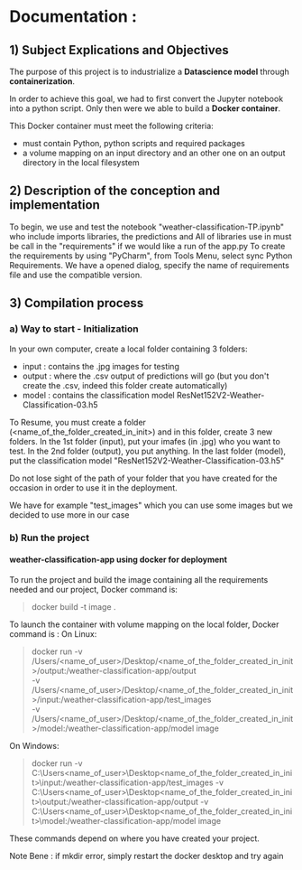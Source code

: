 # Documentation :
## 1) Subject Explications and Objectives

The purpose of this project is to industrialize a **Datascience model** through **containerization**.

In order to achieve this goal, we had to first convert the Jupyter notebook into a python script. Only then were we able to build a **Docker container**.

This Docker container must meet the following criteria:
- must contain Python, python scripts and required packages
- a volume mapping on an input directory and an other one on an output directory in the local filesystem

## 2) Description of the conception and implementation

To begin, we use and test the notebook "weather-classification-TP.ipynb" who include imports libraries, the predictions and 
All of libraries use in  must be call in the "requirements" if we would like a run of the app.py
To create the requirements by using "PyCharm", from Tools Menu, select sync Python Requirements. We have a opened dialog, specify the name of requirements file and use the compatible version.


## 3) Compilation process
### a) Way to start - Initialization

In your own computer, create a local folder containing 3 folders:
- input : contains the .jpg images for testing
- output : where the .csv output of predictions will go (but you don't create the .csv, indeed this folder create automatically)
- model : contains the classification model ResNet152V2-Weather-Classification-03.h5

To Resume, you must create a folder (<name_of_the_folder_created_in_init>) and in this folder, create 3 new folders. In the 1st folder (input), put your imafes (in .jpg) who you want to test. In the 2nd folder (output), you put anything. In the last folder (model), put the classification model "ResNet152V2-Weather-Classification-03.h5"

Do not lose sight of the path of your folder that you have created for the occasion in order to use it in the deployment. 

We have for example "test_images" which you can use some images but we decided to use more in our case

### b) Run the project
#### weather-classification-app using docker for deployment
To run the project and build the image containing all the requirements needed and our project, Docker command is:
> docker build -t image .

To launch the container with volume mapping on the local folder, Docker command is :
On Linux:
> docker run -v /Users/<name_of_user>/Desktop/<name_of_the_folder_created_in_init>/output:/weather-classification-app/output \
> -v /Users/<name_of_user>/Desktop/<name_of_the_folder_created_in_init>/input:/weather-classification-app/test_images \
> -v /Users/<name_of_user>/Desktop/<name_of_the_folder_created_in_init>/model:/weather-classification-app/model image

On Windows:
> docker run -v C:\Users\<name_of_user>\Desktop\<name_of_the_folder_created_in_init>\input:/weather-classification-app/test_images -v C:\Users\<name_of_user>\Desktop\<name_of_the_folder_created_in_init>\output:/weather-classification-app/output -v C:\Users\<name_of_user>\Desktop\<name_of_the_folder_created_in_init>\model:/weather-classification-app/model image

These commands depend on where you have created your project. 

Note Bene : if mkdir error, simply restart the docker desktop and try again
